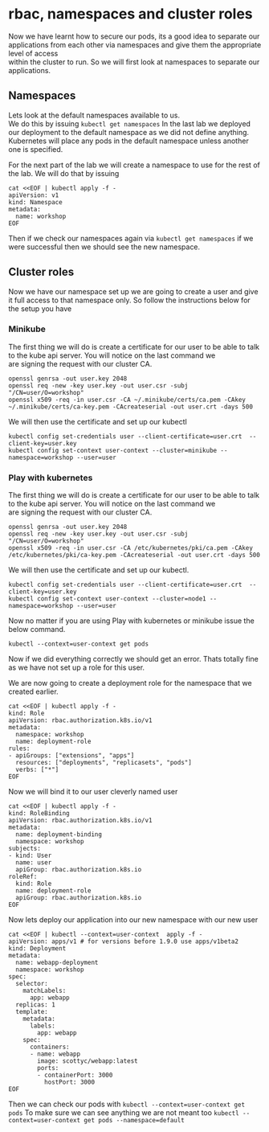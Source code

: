 # rbac, namespaces and cluster roles

Now we have learnt how to secure our pods, its a good idea to separate our applications from each other via namespaces and give them the appropriate level of access   
within the cluster to run. So we will first look at namespaces to separate our applications.

## Namespaces

Lets look at the default namespaces available to us.  
We do this by issuing `kubectl get namespaces`
In the last lab we deployed our deployment to the default namespace as we did not define anything.
Kubernetes will place any pods in the default namespace unless another one is specified.

For the next part of the lab we will create a namespace to use for the rest of the lab. We will do that by issuing  
```
cat <<EOF | kubectl apply -f -
apiVersion: v1
kind: Namespace
metadata:
  name: workshop
EOF
```

Then if we check our namespaces again via `kubectl get namespaces` if we were successful then we should see the new namespace.

## Cluster roles

Now we have our namespace set up we are going to create a user and give it full access to that namespace only.
So follow the instructions below for the setup you have

### Minikube

The first thing we will do is create a certificate for our user to be able to talk to the kube api server. You will notice on the last command we   
are signing the request with our cluster CA. 
```
openssl genrsa -out user.key 2048
openssl req -new -key user.key -out user.csr -subj "/CN=user/O=workshop"
openssl x509 -req -in user.csr -CA ~/.minikube/certs/ca.pem -CAkey ~/.minikube/certs/ca-key.pem -CAcreateserial -out user.crt -days 500
```
We will then use the certificate and set up our kubectl

```
kubectl config set-credentials user --client-certificate=user.crt  --client-key=user.key
kubectl config set-context user-context --cluster=minikube --namespace=workshop --user=user
```

### Play with kubernetes
The first thing we will do is create a certificate for our user to be able to talk to the kube api server. You will notice on the last command we   
are signing the request with our cluster CA. 
```
openssl genrsa -out user.key 2048
openssl req -new -key user.key -out user.csr -subj "/CN=user/O=workshop"
openssl x509 -req -in user.csr -CA /etc/kubernetes/pki/ca.pem -CAkey /etc/kubernetes/pki/ca-key.pem -CAcreateserial -out user.crt -days 500
```
We will then use the certificate and set up our kubectl.

```
kubectl config set-credentials user --client-certificate=user.crt  --client-key=user.key
kubectl config set-context user-context --cluster=node1 --namespace=workshop --user=user
```

Now no matter if you are using Play with kubernetes or minikube issue the below command.  

```
kubectl --context=user-context get pods
```
Now if we did everything correctly we should get an error. Thats totally fine as we have not set up a role for this user.  


We are now going to create a deployment role for the namespace that we created earlier.
```
cat <<EOF | kubectl apply -f -
kind: Role
apiVersion: rbac.authorization.k8s.io/v1
metadata:
  namespace: workshop
  name: deployment-role
rules:
- apiGroups: ["extensions", "apps"]
  resources: ["deployments", "replicasets", "pods"]
  verbs: ["*"]
EOF
```  

Now we will bind it to our user cleverly named user
```
cat <<EOF | kubectl apply -f -
kind: RoleBinding
apiVersion: rbac.authorization.k8s.io/v1
metadata:
  name: deployment-binding
  namespace: workshop
subjects:
- kind: User
  name: user
  apiGroup: rbac.authorization.k8s.io
roleRef:
  kind: Role
  name: deployment-role
  apiGroup: rbac.authorization.k8s.io
EOF
```

Now lets deploy our application into our new namespace with our new user
```
cat <<EOF | kubectl --context=user-context  apply -f -
apiVersion: apps/v1 # for versions before 1.9.0 use apps/v1beta2
kind: Deployment
metadata:
  name: webapp-deployment
  namespace: workshop
spec:
  selector:
    matchLabels:
      app: webapp
  replicas: 1
  template:
    metadata:
      labels:
        app: webapp
    spec:
      containers:
      - name: webapp
        image: scottyc/webapp:latest
        ports:
        - containerPort: 3000
          hostPort: 3000
EOF
```

Then we can check our pods with `kubectl --context=user-context get pods`
To make sure we can see anything we are not meant too `kubectl --context=user-context get pods --namespace=default`